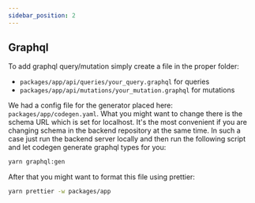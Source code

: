 ```yaml
---
sidebar_position: 2
---
```


## Graphql

To add graphql query/mutation simply create a file in the proper folder:

- `packages/app/api/queries/your_query.graphql` for queries
- `packages/app/api/mutations/your_mutation.graphql` for mutations

We had a config file for the generator placed here: `packages/app/codegen.yaml`.
What you might want to change there is the schema URL which is set for localhost.
It's the most convenient if you are changing schema in the backend repository at the same time.
In such a case just run the backend server locally and then run the following script and let codegen generate graphql types for you:

```sh
yarn graphql:gen
```

After that you might want to format this file using prettier:

```sh
yarn prettier -w packages/app
```
